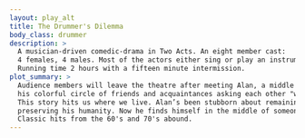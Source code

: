 ```yaml
---
layout: play_alt
title: The Drummer's Dilemma
body_class: drummer
description: >
  A musician-driven comedic-drama in Two Acts. An eight member cast:
  4 females, 4 males. Most of the actors either sing or play an instrument (2 guitarists, a bass player, and a drummer).
  Running time 2 hours with a fifteen minute intermission.
plot_summary: >
  Audience members will leave the theatre after meeting Alan, a middle aged drummer with a women problems galore, and
  his colorful circle of friends and acquaintances asking each other "what would you have done?"
  This story hits us where we live. Alan’s been stubborn about remaining a working drummer and in the process
  preserving his humanity. Now he finds himself in the middle of someone else's sting. Who's conning who?
  Classic hits from the 60's and 70's abound.
---
```

